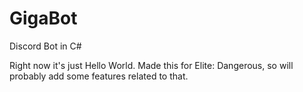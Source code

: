 # GigaBot
Discord Bot in C#

Right now it's just Hello World.  Made this for Elite: Dangerous, so will probably add some features related to that.
